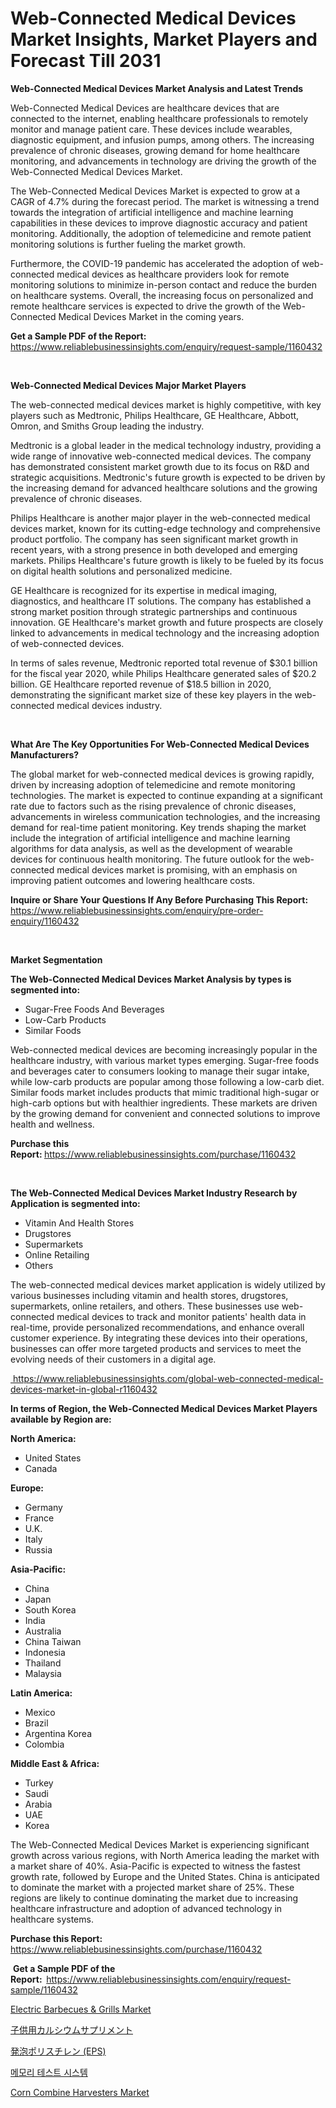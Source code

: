 <p><h1>Web-Connected Medical Devices Market Insights, Market Players and Forecast Till 2031</h1></p><p><strong>Web-Connected Medical Devices Market Analysis and Latest Trends</strong></p>
<p><p>Web-Connected Medical Devices are healthcare devices that are connected to the internet, enabling healthcare professionals to remotely monitor and manage patient care. These devices include wearables, diagnostic equipment, and infusion pumps, among others. The increasing prevalence of chronic diseases, growing demand for home healthcare monitoring, and advancements in technology are driving the growth of the Web-Connected Medical Devices Market.</p><p>The Web-Connected Medical Devices Market is expected to grow at a CAGR of 4.7% during the forecast period. The market is witnessing a trend towards the integration of artificial intelligence and machine learning capabilities in these devices to improve diagnostic accuracy and patient monitoring. Additionally, the adoption of telemedicine and remote patient monitoring solutions is further fueling the market growth. </p><p>Furthermore, the COVID-19 pandemic has accelerated the adoption of web-connected medical devices as healthcare providers look for remote monitoring solutions to minimize in-person contact and reduce the burden on healthcare systems. Overall, the increasing focus on personalized and remote healthcare services is expected to drive the growth of the Web-Connected Medical Devices Market in the coming years.</p></p>
<p><strong>Get a Sample PDF of the Report:&nbsp;</strong> <a href="https://www.reliablebusinessinsights.com/enquiry/request-sample/1160432">https://www.reliablebusinessinsights.com/enquiry/request-sample/1160432</a></p>
<p>&nbsp;</p>
<p><strong>Web-Connected Medical Devices Major Market Players</strong></p>
<p><p>The web-connected medical devices market is highly competitive, with key players such as Medtronic, Philips Healthcare, GE Healthcare, Abbott, Omron, and Smiths Group leading the industry. </p><p>Medtronic is a global leader in the medical technology industry, providing a wide range of innovative web-connected medical devices. The company has demonstrated consistent market growth due to its focus on R&D and strategic acquisitions. Medtronic's future growth is expected to be driven by the increasing demand for advanced healthcare solutions and the growing prevalence of chronic diseases.</p><p>Philips Healthcare is another major player in the web-connected medical devices market, known for its cutting-edge technology and comprehensive product portfolio. The company has seen significant market growth in recent years, with a strong presence in both developed and emerging markets. Philips Healthcare's future growth is likely to be fueled by its focus on digital health solutions and personalized medicine.</p><p>GE Healthcare is recognized for its expertise in medical imaging, diagnostics, and healthcare IT solutions. The company has established a strong market position through strategic partnerships and continuous innovation. GE Healthcare's market growth and future prospects are closely linked to advancements in medical technology and the increasing adoption of web-connected devices.</p><p>In terms of sales revenue, Medtronic reported total revenue of $30.1 billion for the fiscal year 2020, while Philips Healthcare generated sales of $20.2 billion. GE Healthcare reported revenue of $18.5 billion in 2020, demonstrating the significant market size of these key players in the web-connected medical devices industry.</p></p>
<p>&nbsp;</p>
<p><strong>What Are The Key Opportunities For Web-Connected Medical Devices Manufacturers?</strong></p>
<p><p>The global market for web-connected medical devices is growing rapidly, driven by increasing adoption of telemedicine and remote monitoring technologies. The market is expected to continue expanding at a significant rate due to factors such as the rising prevalence of chronic diseases, advancements in wireless communication technologies, and the increasing demand for real-time patient monitoring. Key trends shaping the market include the integration of artificial intelligence and machine learning algorithms for data analysis, as well as the development of wearable devices for continuous health monitoring. The future outlook for the web-connected medical devices market is promising, with an emphasis on improving patient outcomes and lowering healthcare costs.</p></p>
<p><strong>Inquire or Share Your Questions If Any Before Purchasing This Report:</strong> <a href="https://www.reliablebusinessinsights.com/enquiry/pre-order-enquiry/1160432">https://www.reliablebusinessinsights.com/enquiry/pre-order-enquiry/1160432</a></p>
<p>&nbsp;</p>
<p><strong>Market Segmentation</strong></p>
<p><strong>The Web-Connected Medical Devices Market Analysis by types is segmented into:</strong></p>
<p><ul><li>Sugar-Free Foods And Beverages</li><li>Low-Carb Products</li><li>Similar Foods</li></ul></p>
<p><p>Web-connected medical devices are becoming increasingly popular in the healthcare industry, with various market types emerging. Sugar-free foods and beverages cater to consumers looking to manage their sugar intake, while low-carb products are popular among those following a low-carb diet. Similar foods market includes products that mimic traditional high-sugar or high-carb options but with healthier ingredients. These markets are driven by the growing demand for convenient and connected solutions to improve health and wellness.</p></p>
<p><strong>Purchase this Report:&nbsp;</strong><a href="https://www.reliablebusinessinsights.com/purchase/1160432">https://www.reliablebusinessinsights.com/purchase/1160432</a></p>
<p>&nbsp;</p>
<p><strong>The Web-Connected Medical Devices Market Industry Research by Application is segmented into:</strong></p>
<p><ul><li>Vitamin And Health Stores</li><li>Drugstores</li><li>Supermarkets</li><li>Online Retailing</li><li>Others</li></ul></p>
<p><p>The web-connected medical devices market application is widely utilized by various businesses including vitamin and health stores, drugstores, supermarkets, online retailers, and others. These businesses use web-connected medical devices to track and monitor patients' health data in real-time, provide personalized recommendations, and enhance overall customer experience. By integrating these devices into their operations, businesses can offer more targeted products and services to meet the evolving needs of their customers in a digital age.</p></p>
<p><a href="https://www.reliablebusinessinsights.com/global-web-connected-medical-devices-market-in-global-r1160432">&nbsp;https://www.reliablebusinessinsights.com/global-web-connected-medical-devices-market-in-global-r1160432</a></p>
<p><strong>In terms of Region, the Web-Connected Medical Devices Market Players available by Region are:</strong></p>
<p>
    <p> <strong> North America: </strong>
        <ul>
            <li>United States</li>
            <li>Canada</li>
        </ul>
        </p> 
    <p> <strong> Europe: </strong>
        <ul>
            <li>Germany</li>
            <li>France</li>
            <li>U.K.</li>
            <li>Italy</li>
            <li>Russia</li>
        </ul>
        </p> 
    <p> <strong> Asia-Pacific: </strong>
        <ul>
            <li>China</li>
            <li>Japan</li>
            <li>South Korea</li>
            <li>India</li>
            <li>Australia</li>
            <li>China Taiwan</li>
            <li>Indonesia</li>
            <li>Thailand</li>
            <li>Malaysia</li>
        </ul>
        </p> 
    <p> <strong> Latin America: </strong>
        <ul>
            <li>Mexico</li>
            <li>Brazil</li>
            <li>Argentina Korea</li>
            <li>Colombia</li>
        </ul>
        </p> 
    <p> <strong> Middle East & Africa: </strong>
        <ul>
            <li>Turkey</li>
            <li>Saudi</li>
            <li>Arabia</li>
            <li>UAE</li>
            <li>Korea</li>
        </ul>
    </p>
    </p>
<p><p>The Web-Connected Medical Devices Market is experiencing significant growth across various regions, with North America leading the market with a market share of 40%. Asia-Pacific is expected to witness the fastest growth rate, followed by Europe and the United States. China is anticipated to dominate the market with a projected market share of 25%. These regions are likely to continue dominating the market due to increasing healthcare infrastructure and adoption of advanced technology in healthcare systems.</p></p>
<p><strong>Purchase this Report: </strong><a href="https://www.reliablebusinessinsights.com/purchase/1160432">https://www.reliablebusinessinsights.com/purchase/1160432</a></p>
<p>&nbsp;<strong>Get a Sample PDF of the Report:&nbsp;&nbsp;</strong><a href="https://www.reliablebusinessinsights.com/enquiry/request-sample/1160432">https://www.reliablebusinessinsights.com/enquiry/request-sample/1160432</a></p>
<p><strong></strong></p>
<p><p><a href="https://github.com/susanjprice2023/Market-Research-Report-List-1/blob/main/electric-barbecues-grills-market.md">Electric Barbecues & Grills Market</a></p><p><a href="https://github.com/JerelSchulit20231/Market-Research-Report-List-1/blob/main/758368988737.md">子供用カルシウムサプリメント</a></p><p><a href="https://github.com/BrionnaBoyle/Market-Research-Report-List-1/blob/main/496416888738.md">発泡ポリスチレン (EPS)</a></p><p><a href="https://github.com/durgin521/Market-Research-Report-List-1/blob/main/165595381344.md">메모리 테스트 시스템</a></p><p><a href="https://github.com/ElmoRunolfsson2023/Market-Research-Report-List-1/blob/main/corn-combine-harvesters-market.md">Corn Combine Harvesters Market</a></p></p>